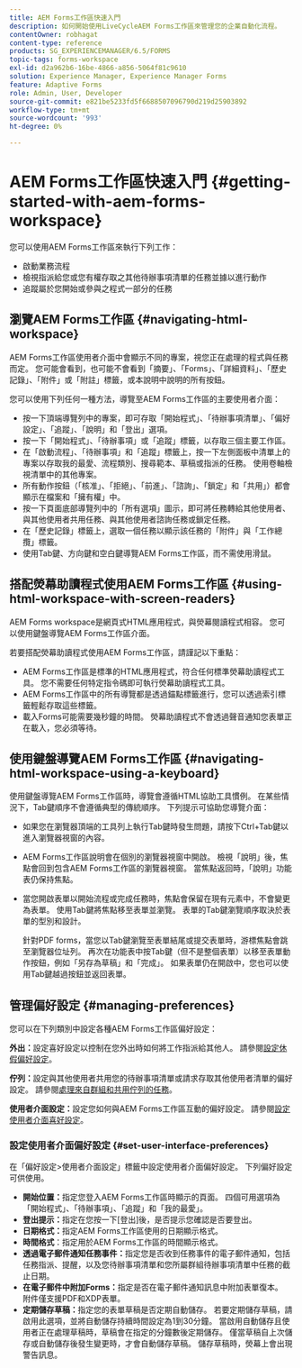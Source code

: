 ```yaml
---
title: AEM Forms工作區快速入門
description: 如何開始使用LiveCycleAEM Forms工作區來管理您的企業自動化流程。
contentOwner: robhagat
content-type: reference
products: SG_EXPERIENCEMANAGER/6.5/FORMS
topic-tags: forms-workspace
exl-id: d2a962b6-16be-4866-a856-5064f81c9610
solution: Experience Manager, Experience Manager Forms
feature: Adaptive Forms
role: Admin, User, Developer
source-git-commit: e821be5233fd5f6688507096790d219d25903892
workflow-type: tm+mt
source-wordcount: '993'
ht-degree: 0%

---
```


# AEM Forms工作區快速入門 {#getting-started-with-aem-forms-workspace}

您可以使用AEM Forms工作區來執行下列工作：

* 啟動業務流程
* 檢視指派給您或您有權存取之其他待辦事項清單的任務並據以進行動作
* 追蹤屬於您開始或參與之程式一部分的任務

## 瀏覽AEM Forms工作區 {#navigating-html-workspace}

AEM Forms工作區使用者介面中會顯示不同的專案，視您正在處理的程式與任務而定。 您可能會看到，也可能不會看到「摘要」、「Forms」、「詳細資料」、「歷史記錄」、「附件」或「附註」標籤，或本說明中說明的所有按鈕。

您可以使用下列任何一種方法，導覽至AEM Forms工作區的主要使用者介面：

* 按一下頂端導覽列中的專案，即可存取「開始程式」、「待辦事項清單」、「偏好設定」、「追蹤」、「說明」和「登出」選項。
* 按一下「開始程式」、「待辦事項」或「追蹤」標籤，以存取三個主要工作區。
* 在「啟動流程」、「待辦事項」和「追蹤」標籤上，按一下左側面板中清單上的專案以存取我的最愛、流程類別、搜尋範本、草稿或指派的任務。 使用卷軸檢視清單中的其他專案。
* 所有動作按鈕（「核准」、「拒絕」、「前進」、「諮詢」、「鎖定」和「共用」）都會顯示在檔案和「擁有權」中。
* 按一下頁面底部導覽列中的「所有選項」圖示，即可將任務轉給其他使用者、與其他使用者共用任務、與其他使用者諮詢任務或鎖定任務。
* 在「歷史記錄」標籤上，選取一個任務以顯示該任務的「附件」與「工作總攬」標籤。
* 使用Tab鍵、方向鍵和空白鍵導覽AEM Forms工作區，而不需使用滑鼠。

## 搭配熒幕助讀程式使用AEM Forms工作區 {#using-html-workspace-with-screen-readers}

AEM Forms workspace是網頁式HTML應用程式，與熒幕閱讀程式相容。 您可以使用鍵盤導覽AEM Forms工作區介面。

若要搭配熒幕助讀程式使用AEM Forms工作區，請謹記以下重點：

* AEM Forms工作區是標準的HTML應用程式，符合任何標準熒幕助讀程式工具。 您不需要任何特定指令碼即可執行熒幕助讀程式工具。
* AEM Forms工作區中的所有導覽都是透過錨點標籤進行，您可以透過索引標籤輕鬆存取這些標籤。
* 載入Forms可能需要幾秒鐘的時間。 熒幕助讀程式不會透過聲音通知您表單正在載入，您必須等待。

## 使用鍵盤導覽AEM Forms工作區 {#navigating-html-workspace-using-a-keyboard}

使用鍵盤導覽AEM Forms工作區時，導覽會遵循HTML協助工具慣例。 在某些情況下，Tab鍵順序不會遵循典型的傳統順序。 下列提示可協助您導覽介面：

* 如果您在瀏覽器頂端的工具列上執行Tab鍵時發生問題，請按下Ctrl+Tab鍵以進入瀏覽器視窗的內容。
* AEM Forms工作區說明會在個別的瀏覽器視窗中開啟。 檢視「說明」後，焦點會回到包含AEM Forms工作區的瀏覽器視窗。 當焦點返回時，「說明」功能表仍保持焦點。
* 當您開啟表單以開始流程或完成任務時，焦點會保留在現有元素中，不會變更為表單。 使用Tab鍵將焦點移至表單並瀏覽。 表單的Tab鍵瀏覽順序取決於表單的型別和設計。

  針對PDF forms，當您以Tab鍵瀏覽至表單結尾或提交表單時，游標焦點會跳至瀏覽器位址列。 再次在功能表中按Tab鍵（但不是整個表單）以移至表單動作按鈕，例如「另存為草稿」和「完成」。 如果表單仍在開啟中，您也可以使用Tab鍵越過按鈕並返回表單。

## 管理偏好設定 {#managing-preferences}

您可以在下列類別中設定各種AEM Forms工作區偏好設定：

**外出：**&#x200B;設定喜好設定以控制在您外出時如何將工作指派給其他人。 請參閱[設定休假偏好設定](todo-lists.md#setting-out-of-office-preferences)。

**佇列：**&#x200B;設定與其他使用者共用您的待辦事項清單或請求存取其他使用者清單的偏好設定。 請參閱[處理來自群組和共用佇列的任務](todo-lists.md#working-with-tasks-from-group-and-shared-queues)。

**使用者介面設定：**&#x200B;設定您如何與AEM Forms工作區互動的偏好設定。 請參閱[設定使用者介面喜好設定](#set-user-interface-preferences)。

### 設定使用者介面偏好設定 {#set-user-interface-preferences}

在「偏好設定>使用者介面設定」標籤中設定使用者介面偏好設定。 下列偏好設定可供使用。

* **開始位置：**&#x200B;指定您登入AEM Forms工作區時顯示的頁面。 四個可用選項為「開始程式」、「待辦事項」、「追蹤」和「我的最愛」。
* **登出提示：**&#x200B;指定在您按一下[登出]後，是否提示您確認是否要登出。
* **日期格式：**&#x200B;指定AEM Forms工作區使用的日期顯示格式。
* **時間格式**：指定用於AEM Forms工作區的時間顯示格式。
* **透過電子郵件通知任務事件：**&#x200B;指定您是否收到任務事件的電子郵件通知，包括任務指派、提醒，以及您待辦事項清單和您所屬群組待辦事項清單中任務的截止日期。
* **在電子郵件中附加Forms：**&#x200B;指定是否在電子郵件通知訊息中附加表單復本。 附件僅支援PDF和XDP表單。
* **定期儲存草稿：**&#x200B;指定您的表單草稿是否定期自動儲存。 若要定期儲存草稿，請啟用此選項，並將自動儲存持續時間設定為1到30分鐘。 當啟用自動儲存且使用者正在處理草稿時，草稿會在指定的分鐘數後定期儲存。 僅當草稿自上次儲存或自動儲存後發生變更時，才會自動儲存草稿。 儲存草稿時，熒幕上會出現警告訊息。
